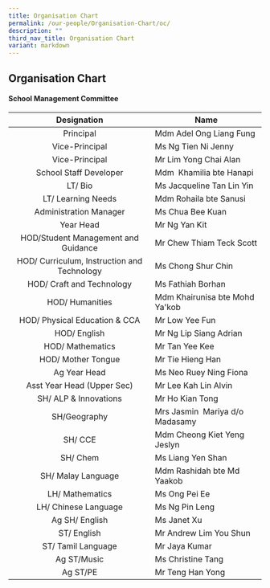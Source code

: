 ```yaml
---
title: Organisation Chart
permalink: /our-people/Organisation-Chart/oc/
description: ""
third_nav_title: Organisation Chart
variant: markdown
---
```

## Organisation Chart

#### School Management Committee&nbsp;

|Designation  | Name |
|:---:|---|
| Principal | Mdm Adel Ong Liang Fung |
| Vice-Principal | Ms Ng Tien Ni Jenny |
| Vice-Principal | Mr Lim Yong Chai Alan |
| School Staff Developer | Mdm&nbsp; Khamilia bte Hanapi |
| LT/ Bio | Ms Jacqueline Tan Lin Yin |
| LT/ Learning Needs | Mdm Rohaila bte Sanusi |
| Administration Manager | Ms Chua Bee Kuan |
| Year Head | Mr Ng Yan Kit |
| HOD/Student Management and Guidance | Mr Chew Thiam Teck Scott |
| HOD/ Curriculum, Instruction and Technology | Ms Chong Shur Chin |
| HOD/ Craft and Technology | Ms Fathiah Borhan |
| HOD/ Humanities | Mdm Khairunisa bte Mohd Ya'kob |
| HOD/ Physical Education &amp; CCA | Mr Low Yee Fun |
| HOD/ English | Mr Ng Lip Siang Adrian |
| HOD/ Mathematics | Mr Tan Yee Kee |
| HOD/ Mother Tongue | Mr Tie Hieng Han |
| Ag Year Head  | Ms Neo Ruey Ning Fiona |
| Asst Year Head (Upper Sec) | Mr Lee Kah Lin Alvin |
| SH/ ALP &amp; Innovations | Mr Ho Kian Tong |
| SH/Geography | Mrs Jasmin&nbsp; Mariya d/o Madasamy |
| SH/ CCE 	 | Mdm Cheong Kiet Yeng Jeslyn  |
| SH/ Chem |   Ms Liang Yen Shan |
| SH/ Malay Language | Mdm Rashidah bte Md Yaakob |
| LH/ Mathematics | Ms Ong Pei Ee | 
| LH/ Chinese Language | Ms Ng Pin Leng |
| Ag SH/ English | Ms Janet Xu |
| ST/ English | Mr Andrew Lim You Shun |
| ST/ Tamil Language | Mr Jaya Kumar |
| Ag ST/Music | Ms Christine Tang |
| Ag ST/PE | Mr Teng Han Yong |